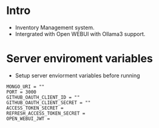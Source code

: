 # Intro
- Inventory Management system. 
- Intergrated with Open WEBUI with Ollama3 support. 


# Server enviroment variables
- Setup server enviorment variables before running
```
MONGO_URI = ""
PORT = 3000
GITHUB_OAUTH_CLIENT_ID = ""
GITHUB_OAUTH_CLIENT_SECRET = ""
ACCESS_TOKEN_SECRET = 
REFRESH_ACCESS_TOKEN_SECRET = 
OPEN_WEBUI_JWT = 
```